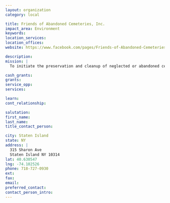 ```yaml
---
layout: organization
category: local

title: Friends of Abandoned Cemeteries, Inc.
impact_area: Environment
keywords: 
location_services: 
location_offices: 
website: https://www.facebook.com/pages/Friends-of-Abandoned-Cemeteries-of-Staten-Island-FACSI/158775687492624

description: 
mission: |
  To initiate the preservation and cleanup of neglected or abandoned cemeteries, graveyards, burying grounds and churchyards; and to assist in the beautification, rehabilitation, and/or attempt to restore, and maintain, the markers, stones and history of such final resting places.

cash_grants: 
grants: 
service_opp: 
services: 

learn: 
cont_relationship: 

salutation: 
first_name: 
last_name: 
title_contact_person: 

city: Staten Island
state: NY
address: |
  315 Sharon Ave     
  Staten Island NY 10314
lat: 40.630547
lng: -74.102526
phone: 718-727-0930
ext: 
fax: 
email: 
preferred_contact: 
contact_person_intro: 
---
```

